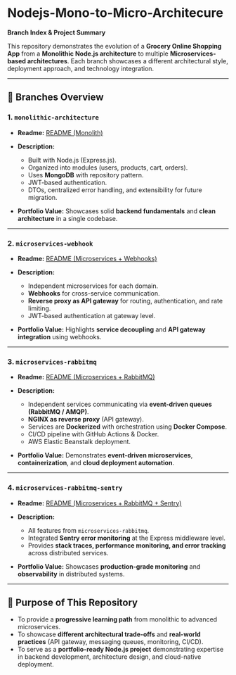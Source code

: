 # Nodejs-Mono-to-Micro-Architecure

**Branch Index & Project Summary**

This repository demonstrates the evolution of a **Grocery Online Shopping App** from a **Monolithic Node.js architecture** to multiple **Microservices-based architectures**.
Each branch showcases a different architectural style, deployment approach, and technology integration.

---

## 📌 Branches Overview

### 1. `monolithic-architecture`

* **Readme:** [README (Monolith)](./readme-file-1.md)
* **Description:**

  * Built with Node.js (Express.js).
  * Organized into modules (users, products, cart, orders).
  * Uses **MongoDB** with repository pattern.
  * JWT-based authentication.
  * DTOs, centralized error handling, and extensibility for future migration.
* **Portfolio Value:** Showcases solid **backend fundamentals** and **clean architecture** in a single codebase.

---

### 2. `microservices-webhook`

* **Readme:** [README (Microservices + Webhooks)](./readme-file-2.md)
* **Description:**

  * Independent microservices for each domain.
  * **Webhooks** for cross-service communication.
  * **Reverse proxy as API gateway** for routing, authentication, and rate limiting.
  * JWT-based authentication at gateway level.
* **Portfolio Value:** Highlights **service decoupling** and **API gateway integration** using webhooks.

---

### 3. `microservices-rabbitmq`

* **Readme:** [README (Microservices + RabbitMQ)](./readme-file-3.md)
* **Description:**

  * Independent services communicating via **event-driven queues (RabbitMQ / AMQP)**.
  * **NGINX as reverse proxy** (API gateway).
  * Services are **Dockerized** with orchestration using **Docker Compose**.
  * CI/CD pipeline with GitHub Actions & Docker.
  * AWS Elastic Beanstalk deployment.
* **Portfolio Value:** Demonstrates **event-driven microservices**, **containerization**, and **cloud deployment automation**.

---

### 4. `microservices-rabbitmq-sentry`

* **Readme:** [README (Microservices + RabbitMQ + Sentry)](./readme-file-4.md)
* **Description:**

  * All features from `microservices-rabbitmq`.
  * Integrated **Sentry error monitoring** at the Express middleware level.
  * Provides **stack traces, performance monitoring, and error tracking** across distributed services.
* **Portfolio Value:** Showcases **production-grade monitoring** and **observability** in distributed systems.

---

## 🚀 Purpose of This Repository

* To provide a **progressive learning path** from monolithic to advanced microservices.
* To showcase **different architectural trade-offs** and **real-world practices** (API gateway, messaging queues, monitoring, CI/CD).
* To serve as a **portfolio-ready Node.js project** demonstrating expertise in backend development, architecture design, and cloud-native deployment.
